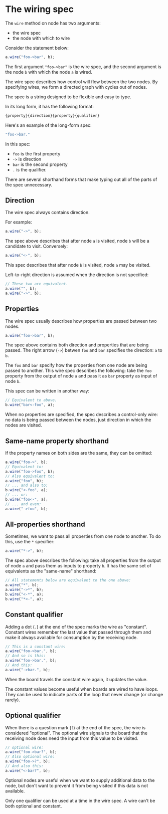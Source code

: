 # The wiring spec

The `wire` method on node has two arguments:

- the wire spec
- the node with which to wire

Consider the statement below:

```js
a.wire("foo->bar", b);
```

The first argument `"foo->bar"` is the wire spec, and the second argument is the node `b` with which the node `a` is wired.

The wire spec describes how control will flow between the two nodes. By specifying wires, we form a directed graph with cycles out of nodes.

The spec is a string designed to be flexible and easy to type.

In its long form, it has the following format:

```r
{property}{direction}{property}{qualifier}
```

Here's an example of the long-form spec:

```sh
"foo->bar."
```

In this spec:

- `foo` is the first property
- `->` is direction
- `bar` is the second property
- `.` is the qualifier.

There are several shorthand forms that make typing out all of the parts of the spec unnecessary.

## Direction

The wire spec always contains direction.

For example:

```js
a.wire("->", b);
```

The spec above describes that after node `a` is visited, node `b` will be a candidate to visit. Conversely:

```js
a.wire("<-", b);
```

This spec describes that after node `b` is visited, node `a` may be visited.

Left-to-right direction is assumed when the direction is not specified:

```js
// These two are equivalent.
a.wire("", b);
a.wire("->", b);
```

## Properties

The wire spec usually describes how properties are passed between two nodes.

```js
a.wire("foo->bar", b);
```

The spec above contains both direction and properties that are being passed. The right arrow (`->`) betwen `foo` and `bar` specifies the direction: `a` to `b`.

The `foo` and `bar` specify how the properties from one node are being passed to another. This wire spec describes the following: take the `foo` property from the output of node `a` and pass it as `bar` property as input of node `b`.

This spec can be written in another way:

```js
// Equivalent to above.
b.wire("bar<-foo", a);
```

When no properties are specified, the spec describes a control-only wire: no data is being passed between the nodes, just direction in which the nodes are visited.

## Same-name property shorthand

If the property names on both sides are the same, they can be omitted:

```js
a.wire("foo->", b);
// Equivalent to:
a.wire("foo->foo", b);
// Also equivalent to:
a.wire("foo", b);
// ... and also to:
b.wire("<-foo", a);
// ... or:
b.wire("foo<-", a);
// ... and even:
a.wire("->foo", b);
```

## All-properties shorthand

Sometimes, we want to pass all properties from one node to another. To do this, use the `*` specifier:

```js
a.wire("*->", b);
```

The spec above describes the following: take all properties from the output of node `a` and pass them as inputs to property `b`. It has the same set of equivalents as the "same-name" shorthand:

```js
// All statements below are equivalent to the one above:
a.wire("*", b);
a.wire("->*", b);
b.wire("<-*", a);
b.wire("*<-", a);
```

## Constant qualifier

Adding a dot (`.`) at the end of the spec marks the wire as "constant". Constant wires remember the last value that passed through them and make it always available for consumption by the receiving node.

```js
// This is a constant wire:
a.wire("foo->bar.", b);
// And so is this:
a.wire("foo->bar.", b);
// And this:
a.wire("->bar.", b);
```

When the board travels the constant wire again, it updates the value.

The constant values become useful when boards are wired to have loops. They can be used to indicate parts of the loop that never change (or change rarely).

## Optional qualifier

When there is a question mark (`?`) at the end of the spec, the wire is considered "optional". The optional wire signals to the board that the receiving node does need the input from this value to be visited.

```js
// optional wire:
a.wire("foo->bar?", b);
// Also optional wire:
a.wire("foo->?", b);
// And also this:
a.wire("<-bar?", b);
```

Optional nodes are useful when we want to supply additional data to the node, but don't want to prevent it from being visited if this data is not available.

Only one qualifier can be used at a time in the wire spec. A wire can't be both optional and constant.
